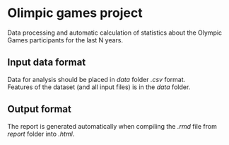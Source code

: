 # Olimpic games project

Data processing and automatic calculation of statistics about the Olympic Games participants for the last N years.

## Input data format
Data for analysis should be placed in *data* folder *.csv* format.\
Features of the dataset (and all input files) is in the *data* folder.

## Output format
The report is generated automatically when compiling the *.rmd* file from *report* folder into *.html*.
